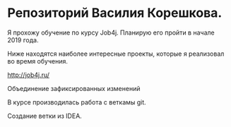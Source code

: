 # Репозиторий Василия Корешкова.

Я прохожу обучение по курсу Job4j. Планирую его пройти в начале 2019 года.

Ниже находятся наиболее интересные проекты, которые я реализовал во время обучения.

http://job4j.ru/


Объединение зафиксированных изменений

В курсе производилась работа с веткамы git.

Создание ветки из IDEA.